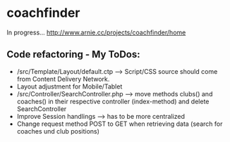 # coachfinder
In progress...
http://www.arnie.cc/projects/coachfinder/home

## Code refactoring - My ToDos:
- /src/Template/Layout/default.ctp --> Script/CSS source should come from Content Delivery Network.
- Layout adjustment for Mobile/Tablet
- /src/Controller/SearchController.php --> move methods clubs() and coaches() in their respective controller (index-method) and delete SearchController
- Improve Session handlings --> has to be more centralized
- Change request method POST to GET when retrieving data (search for coaches und club positions)
